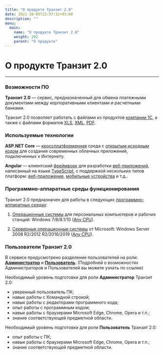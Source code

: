 ```yaml
---
title: "О продукте Транзит 2.0"
date: 2021-10-05T22:57:32+03:00
description: ""
menu:
  main:
    name: "О продукте Транзит 2.0"
    weight: 202
    parent: "О продукте"
---
```


# О продукте Транзит 2.0
---

### Возможности ПО

**Транзит 2.0** — сервис, предназначенный для обмена платежными документами между корпоративными клиентами и расчетными банками.

Транзит 2.0 позволяет работать с файлами из продуктов [компании 1С](/terms/index.html#a-name1сa-1с-компания), а также с файлами форматов [XLS](/terms/index.html#a-namexlsa-xls), [XML](/terms/index.html#a-namexmla-xml), [PDF](/terms/index.html#a-namepdfa-pdf).

### Используемые технологии

**ASP.NET Core** — [кроссплатформенная](/terms/index.html#a-namecrossa-кроссплатформенность) среда с [открытым исходным кодом](https://github.com/aspnet/AspNetCore) для создания современных облачных приложений, подключенных к Интернету.


**Angular** — клиентский [фреймворк](/terms/index.html#a-nameframeworka-фреймворк) для разработки [веб-приложений](/terms/index.html#a-namewappa-веб-приложение), написанный на языке [TypeScript](/terms/index.html#a-nametsa-typescript), с поддержкой нескольких типов платформ: [веб-приложения](/terms/index.html#a-namewappa-веб-приложение), [мобильные устройства](/terms/index.html#a-namemobilea-мобильное-устройство) и т.д..

### Программно-аппаратные среды функционирования

Транзит 2.0 предназначен для работы в следующих [программно-аппаратных средах](/terms/index.html#a-namepaa-программно-аппаратная-среда):

1. [Операционные системы](/terms/index.html#a-nameosa-операционные-системы-windows) для персональных компьютеров и рабочих станций: Windows 7/8/8.1/10 ([Any CPU](/terms/index.html#a-nameanycpua-any-cpu-архитектура)).

2. [Cерверные операционные системы](/terms/index.html#a-namesosa-операционные-системы-windows-серверные) от Microsoft: Windows Server 2008 R2/2012 R2/2016/2019 ([Any CPU](/terms/index.html#a-nameanycpua-any-cpu-архитектура)).

### Пользователи Транзит 2.0

В сервисе предусмотрено разделение пользователей на роли: [**Администратор**](/interface/admin/index.html) и [**Пользователь**](/interface/user/index.html).
(Подробней о возможностях Администраторов и Пользователей вы можете узнать по ссылке)

Необходимый уровень подготовки для роли **Администратор** Транзит 2.0:
- уверенный пользователь ПК;
- навык работы с Командной строкой;
- навык работы с редакторами программного кода;
- опыт работы с программным кодом;
- навык работы с браузерами Microsoft Edge, Chrome, Opera и т.п.;
- знание соответствующей предметной области.

Необходимый уровень подготовки для роли **Пользователь** Транзит 2.0:
- опыт работы с ПК;
- навык работы с браузерами Microsoft Edge, Chrome, Opera и т.п.;
- знание соответствующей предметной области.
